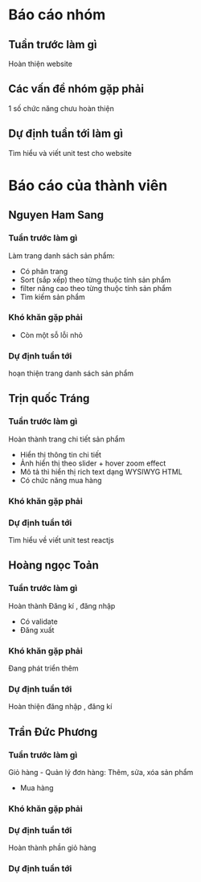 # Báo cáo nhóm

## Tuần trước làm gì

Hoàn thiện website

## Các vấn đề nhóm gặp phải

1 số chức năng chưu hoàn thiện

## Dự định tuần tới làm gì

Tìm hiểu và viết unit test cho website

# Báo cáo của thành viên

## Nguyen Ham Sang

### Tuần trước làm gì

Làm trang danh sách sản phẩm:

- Có phân trang
- Sort (sắp xếp) theo từng thuộc tính sản phẩm
- filter nâng cao theo từng thuộc tính sản phẩm
- Tìm kiếm sản phẩm

### Khó khăn gặp phải

- Còn một sỗ lỗi nhỏ

### Dự định tuần tới

hoạn thiện trang danh sách sản phẩm

## Trịn quốc Tráng

### Tuần trước làm gì

Hoàn thành trang chi tiết sản phẩm

- Hiển thị thông tin chi tiết
- Ảnh hiển thị theo slider + hover zoom effect
- Mô tả thì hiển thị rich text dạng WYSIWYG HTML
- Có chức năng mua hàng

### Khó khăn gặp phải

### Dự định tuần tới

Tìm hiểu về viết unit test reactjs

## Hoàng ngọc Toản

### Tuần trước làm gì

Hoàn thành Đăng kí , đăng nhập

- Có validate
- Đăng xuất

### Khó khăn gặp phải

Đang phát triển thêm

### Dự định tuần tới

Hoàn thiện đăng nhập , đăng kí

## Trần Đức Phương

### Tuần trước làm gì

Giỏ hàng - Quản lý đơn hàng: Thêm, sửa, xóa sản phẩm

- Mua hàng

### Khó khăn gặp phải

### Dự định tuần tới

Hoàn thành phần giỏ hàng

### Dự định tuần tới
